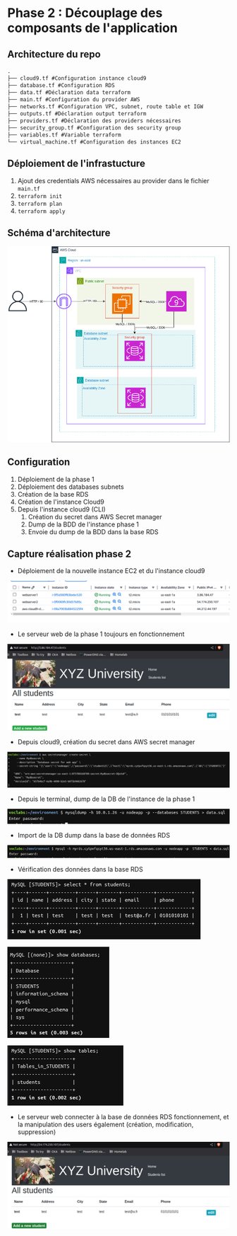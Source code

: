 # Phase 2 : Découplage des composants de l'application

## Architecture du repo

```plaintext
.
├── cloud9.tf #Configuration instance cloud9
├── database.tf #Configuration RDS
├── data.tf #Déclaration data terraform
├── main.tf #Configuration du provider AWS
├── networks.tf #Configuration VPC, subnet, route table et IGW
├── outputs.tf #Déclaration output terraform
├── providers.tf #Déclaration des providers nécessaires
├── security_group.tf #Configuration des security group
├── variables.tf #Variable terraform
└── virtual_machine.tf #Configuration des instances EC2
```

## Déploiement de l'infrastucture

1. Ajout des credentials AWS nécessaires au provider dans le fichier `main.tf`
2. `terraform init`
3. `terraform plan`
4. `terraform apply`

## Schéma d'architecture

![Schema](./src/phase2.drawio.png)

## Configuration

1. Déploiement de la phase 1
2. Déploiement des databases subnets
3. Création de la base RDS
4. Création de l'instance Cloud9
5. Depuis l'instance cloud9 (CLI)
   1. Création du secret dans AWS Secret manager
   2. Dump de la BDD de l'instance phase 1
   3. Envoie du dump de la BDD dans la base RDS

## Capture réalisation phase 2

- Déploiement de la nouvelle instance EC2 et du l'instance cloud9

![](./src/instance.png)

- Le serveur web de la phase 1 toujours en fonctionnement

![](./src/web1_result.png)

- Depuis cloud9, création du secret dans AWS secret manager

![](./src/create_secret.png)

- Depuis le terminal, dump de la DB de l'instance de la phase 1

![](./src/dump_web1.png)

- Import de la DB dump dans la base de données RDS

![](./src/import_dump_rds.png)

- Vérification des données dans la base RDS

![](./src/select_rds.png)

![](./src/show_db_rds.png)

![](./src/show_tables_rds.png)

- Le serveur web connecter à la base de données RDS fonctionnement, et la manipulation des users également (création, modification, suppression)

![](./src/web2_result.png)